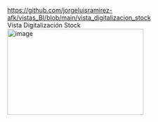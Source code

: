 https://github.com/jorgeluisramirez-afk/vistas_BI/blob/main/vista_digitalizacion_stock <br>
Vista Digitalización Stock <br>
<img width="310" height="195" alt="image" src="https://github.com/user-attachments/assets/bb938c82-c18c-43f5-98b8-8d939220c8ef" />

